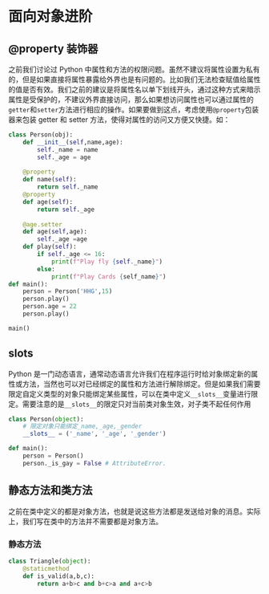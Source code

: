 # 面向对象进阶

## @property 装饰器

之前我们讨论过 Python 中属性和方法的权限问题。虽然不建议将属性设置为私有的，但是如果直接将属性暴露给外界也是有问题的。比如我们无法检查赋值给属性的值是否有效。我们之前的建议是将属性名以单下划线开头，通过这种方式来暗示属性是受保护的，不建议外界直接访问，那么如果想访问属性也可以通过属性的`getter`和`setter`方法进行相应的操作。如果要做到这点，考虑使用`@property`包装器来包装 getter 和 setter 方法，使得对属性的访问又方便又快捷。如：
```py
class Person(obj):
    def __init__(self,name,age):
        self._name = name
        self._age = age
    
    @property
    def name(self):
        return self._name
    @property
    def age(self):
        return self._age
    
    @age.setter
    def age(self,age):
        self._age =age
    def play(self):
        if self._age <= 16:
            print(f"Play fly {self._name}")
        else:
            print(f"Play Cards {self_name}")
def main():
    person = Person('HHG',15)
    person.play()
    person.age = 22
    person.play()

main()
```

## __slots__

Python 是一门动态语言，通常动态语言允许我们在程序运行时给对象绑定新的属性或方法，当然也可以对已经绑定的属性和方法进行解除绑定。但是如果我们需要限定自定义类型的对象只能绑定某些属性，可以在类中定义`__slots__`变量进行限定。需要注意的是`__slots__`的限定只对当前类对象生效，对子类不起任何作用

```py
class Person(object):
    # 限定对象只能绑定_name,_age,_gender
    __slots__ = ('_name', '_age', '_gender')

def main():
    person = Person()
    person._is_gay = False # AttributeError.
```

## 静态方法和类方法

之前在类中定义的都是对象方法，也就是说这些方法都是发送给对象的消息。实际上，我们写在类中的方法并不需要都是对象方法。

### 静态方法
```py
class Triangle(object):
    @staticmethod
    def is_valid(a,b,c):
        return a+b>c and b+c>a and a+c>b
```